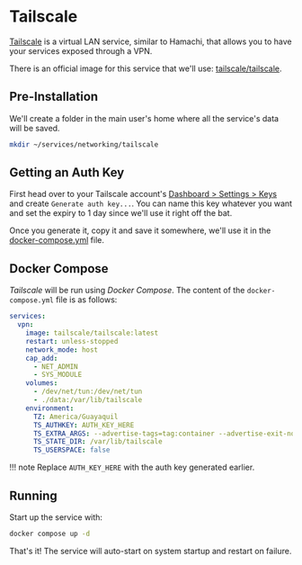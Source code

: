 # Tailscale

[Tailscale](https://tailscale.com) is a virtual LAN service, similar to Hamachi, that allows you to have your services exposed through a VPN.

There is an official image for this service that we'll use: [tailscale/tailscale](https://hub.docker.com/r/tailscale/tailscale).

## Pre-Installation

We'll create a folder in the main user's home where all the service's data will be saved.

```bash
mkdir ~/services/networking/tailscale
```

## Getting an Auth Key

First head over to your Tailscale account's [Dashboard > Settings > Keys](https://login.tailscale.com/admin/settings/keys) and create `Generate auth key...`. You can name this key whatever you want and set the expiry to 1 day since we'll use it right off the bat.

Once you generate it, copy it and save it somewhere, we'll use it in the [docker-compose.yml](#docker-compose) file.

## Docker Compose

*Tailscale* will be run using *Docker Compose*. The content of the `docker-compose.yml` file is as follows:

```yaml
services:
  vpn:
    image: tailscale/tailscale:latest
    restart: unless-stopped
    network_mode: host
    cap_add:
      - NET_ADMIN
      - SYS_MODULE
    volumes:
      - /dev/net/tun:/dev/net/tun
      - ./data:/var/lib/tailscale
    environment:
      TZ: America/Guayaquil
      TS_AUTHKEY: AUTH_KEY_HERE
      TS_EXTRA_ARGS: --advertise-tags=tag:container --advertise-exit-node --accept-routes
      TS_STATE_DIR: /var/lib/tailscale
      TS_USERSPACE: false
```

!!! note
    Replace `AUTH_KEY_HERE` with the auth key generated earlier.

## Running

Start up the service with:

```bash
docker compose up -d
```

That's it! The service will auto-start on system startup and restart on failure.
